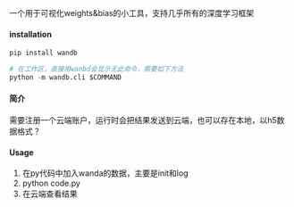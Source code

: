 一个用于可视化weights&bias的小工具，支持几乎所有的深度学习框架

#### installation

```python
pip install wandb
```

```python
# 在工作区，直接用wanbd会显示无此命令，需要如下方法
python -m wandb.cli $COMMAND
```

#### 简介

需要注册一个云端账户，运行时会把结果发送到云端，也可以存在本地，以h5数据格式？

#### Usage

1. 在py代码中加入wanda的数据，主要是init和log
2. python code.py
3. 在云端查看结果